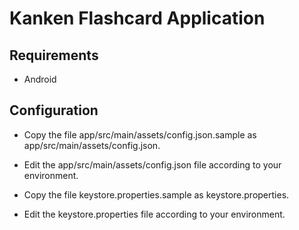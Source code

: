 # Kanken Flashcard Application

## Requirements

- Android

## Configuration

- Copy the file app/src/main/assets/config.json.sample as app/src/main/assets/config.json.
- Edit the app/src/main/assets/config.json file according to your environment.

- Copy the file keystore.properties.sample as keystore.properties.
- Edit the keystore.properties file according to your environment.
